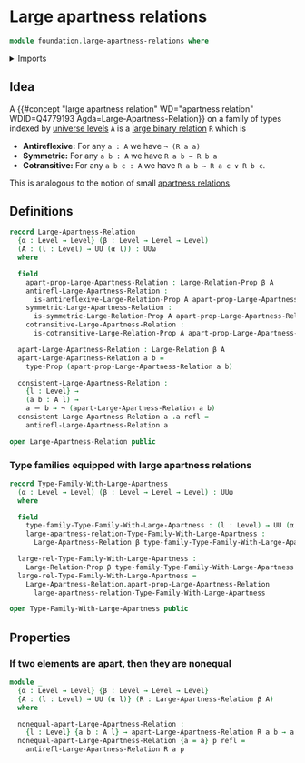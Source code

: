 # Large apartness relations

```agda
module foundation.large-apartness-relations where
```

<details><summary>Imports</summary>

```agda
open import foundation.identity-types
open import foundation.large-binary-relations
open import foundation.negated-equality
open import foundation.negation
open import foundation.propositions
open import foundation.universe-levels
```

</details>

## Idea

A
{{#concept "large apartness relation" WD="apartness relation" WDID=Q4779193 Agda=Large-Apartness-Relation}}
on a family of types indexed by [universe levels](foundation.universe-levels.md)
`A` is a [large binary relation](foundation.large-binary-relations.md) `R` which
is

- **Antireflexive:** For any `a : A` we have `¬ (R a a)`
- **Symmetric:** For any `a b : A` we have `R a b → R b a`
- **Cotransitive:** For any `a b c : A` we have `R a b → R a c ∨ R b c`.

This is analogous to the notion of small
[apartness relations](foundation.apartness-relations.md).

## Definitions

```agda
record Large-Apartness-Relation
  {α : Level → Level} (β : Level → Level → Level)
  (A : (l : Level) → UU (α l)) : UUω
  where

  field
    apart-prop-Large-Apartness-Relation : Large-Relation-Prop β A
    antirefl-Large-Apartness-Relation :
      is-antireflexive-Large-Relation-Prop A apart-prop-Large-Apartness-Relation
    symmetric-Large-Apartness-Relation :
      is-symmetric-Large-Relation-Prop A apart-prop-Large-Apartness-Relation
    cotransitive-Large-Apartness-Relation :
      is-cotransitive-Large-Relation-Prop A apart-prop-Large-Apartness-Relation

  apart-Large-Apartness-Relation : Large-Relation β A
  apart-Large-Apartness-Relation a b =
    type-Prop (apart-prop-Large-Apartness-Relation a b)

  consistent-Large-Apartness-Relation :
    {l : Level} →
    (a b : A l) →
    a ＝ b → ¬ (apart-Large-Apartness-Relation a b)
  consistent-Large-Apartness-Relation a .a refl =
    antirefl-Large-Apartness-Relation a

open Large-Apartness-Relation public
```

### Type families equipped with large apartness relations

```agda
record Type-Family-With-Large-Apartness
  (α : Level → Level) (β : Level → Level → Level) : UUω
  where

  field
    type-family-Type-Family-With-Large-Apartness : (l : Level) → UU (α l)
    large-apartness-relation-Type-Family-With-Large-Apartness :
      Large-Apartness-Relation β type-family-Type-Family-With-Large-Apartness

  large-rel-Type-Family-With-Large-Apartness :
    Large-Relation-Prop β type-family-Type-Family-With-Large-Apartness
  large-rel-Type-Family-With-Large-Apartness =
    Large-Apartness-Relation.apart-prop-Large-Apartness-Relation
      large-apartness-relation-Type-Family-With-Large-Apartness

open Type-Family-With-Large-Apartness public
```

## Properties

### If two elements are apart, then they are nonequal

```agda
module _
  {α : Level → Level} {β : Level → Level → Level}
  {A : (l : Level) → UU (α l)} (R : Large-Apartness-Relation β A)
  where

  nonequal-apart-Large-Apartness-Relation :
    {l : Level} {a b : A l} → apart-Large-Apartness-Relation R a b → a ≠ b
  nonequal-apart-Large-Apartness-Relation {a = a} p refl =
    antirefl-Large-Apartness-Relation R a p
```
